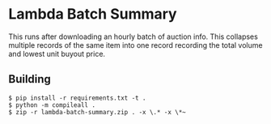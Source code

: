 # Lambda Batch Summary

This runs after downloading an hourly batch of auction info. This
collapses multiple records of the same item into one record recording
the total volume and lowest unit buyout price.

## Building

```
$ pip install -r requirements.txt -t .
$ python -m compileall .
$ zip -r lambda-batch-summary.zip . -x \.* -x \*~
```
